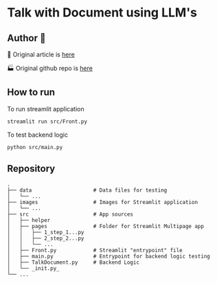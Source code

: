 # Talk with Document using LLM's

## Author :man:
:scroll: Original article is [here](https://pub.towardsai.net/talk-to-your-documents-as-pdfs-txts-and-even-web-pages-717b5af8f48c)

:factory: Original github repo is [here](https://github.com/damiangilgonzalez1995/TalkDocument)

## How to run
To run streamlit application
```bash
streamlit run src/Front.py
```

To test backend logic
```bash
python src/main.py
```

## Repository
```
.
├── data                    # Data files for testing
│   └── ...
├── images                  # Images for Streamlit application
│   └── ...
├── src                     # App sources
│   ├── helper              
│   ├── pages               # Folder for Streamlit Multipage app
│   │   ├── 1_step_1...py
│   │   ├── 2_step_2...py
│   │   └── ...
│   ├── Front.py            # Streamlit "entrypoint" file
│   ├── main.py             # Entrypoint for backend logic testing
│   ├── TalkDocument.py     # Backend Logic
│   └── _init.py_             
└── ...
```
